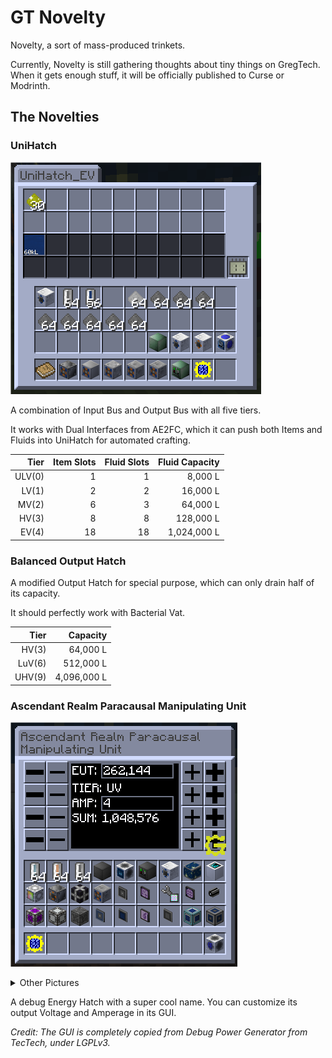 # GT Novelty

Novelty, a sort of mass-produced trinkets.

Currently, Novelty is still gathering thoughts about tiny things on GregTech. When it gets enough stuff, it will be
officially published to Curse or Modrinth.

## The Novelties

### UniHatch

![](docs/UniHatch.png)

A combination of Input Bus and Output Bus with all five tiers.

It works with Dual Interfaces from AE2FC, which it can push both Items and Fluids into UniHatch for automated crafting.

|   Tier | Item Slots | Fluid Slots | Fluid Capacity |
|-------:|-----------:|------------:|---------------:|
| ULV(0) |          1 |           1 |        8,000 L |
|  LV(1) |          2 |           2 |       16,000 L |
|  MV(2) |          6 |           3 |       64,000 L |
|  HV(3) |          8 |           8 |      128,000 L |
|  EV(4) |         18 |          18 |    1,024,000 L |

### Balanced Output Hatch

A modified Output Hatch for special purpose, which can only drain half of its capacity.

It should perfectly work with Bacterial Vat.

|   Tier |    Capacity |
|-------:|------------:|
|  HV(3) |    64,000 L |
| LuV(6) |   512,000 L |
| UHV(9) | 4,096,000 L |

### Ascendant Realm Paracausal Manipulating Unit

![](docs/ARPMU.png)

<details>
<summary>Other Pictures</summary>

![](docs/ARPMU-on-EBF.png)

</details>

A debug Energy Hatch with a super cool name. You can customize its output Voltage and Amperage in its GUI.

*Credit: The GUI is completely copied from Debug Power Generator from TecTech, under LGPLv3.*

